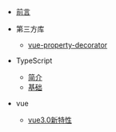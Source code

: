 
* [前言](/README.md)

* 第三方库
	* [vue-property-decorator](./docs/tool/decorator.md)
* TypeScript
	* [简介](./docs/ts/简介.md)
	* [基础](./docs/ts/基础.md)
* vue
	* [vue3.0新特性](./docs/vue.md)

	
  

